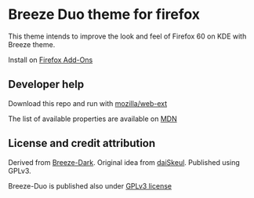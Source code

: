 # Breeze Duo theme for firefox

This theme intends to improve the look and feel of Firefox 60 on KDE with Breeze theme.

Install on [Firefox Add-Ons](https://addons.mozilla.org/en-US/firefox/addon/breeze-duo/)


## Developer help
Download this repo and run with [mozilla/web-ext](https://github.com/mozilla/web-ext)

The list of available properties are available on [MDN](https://developer.mozilla.org/en-US/Add-ons/WebExtensions/manifest.json/theme)

## License and credit attribution
Derived from [Breeze-Dark](https://addons.mozilla.org/en-US/firefox/addon/breeze-dark-theme/). Original idea from [daiSkeul](https://addons.mozilla.org/en-US/firefox/user/daiSKeul/). Published using GPLv3.

Breeze-Duo is published also under [GPLv3 license](https://www.gnu.org/licenses/gpl-3.0.en.html)
